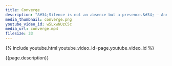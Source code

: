```yaml
---
title: Converge
description: "&#34;Silence is not an absence but a presence.&#34; – Anne D. LeClaire"
media_thumbnail: converge.png
youtube_video_id: w5LxwNUzC5c
media_url: converge.mp4
filesize: 33
---
```


{% include youtube.html youtube_video_id=page.youtube_video_id %}

<div class="buddha_quote">{{page.description}}</div>
